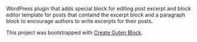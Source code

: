 WordPress plugin that adds special block for editing post excerpt and block editor template for posts that containd the excerpt block and a paragraph block to encourage authors to write excerpts for their posts.

This project was bootstrapped with [Create Guten Block](https://github.com/ahmadawais/create-guten-block).
